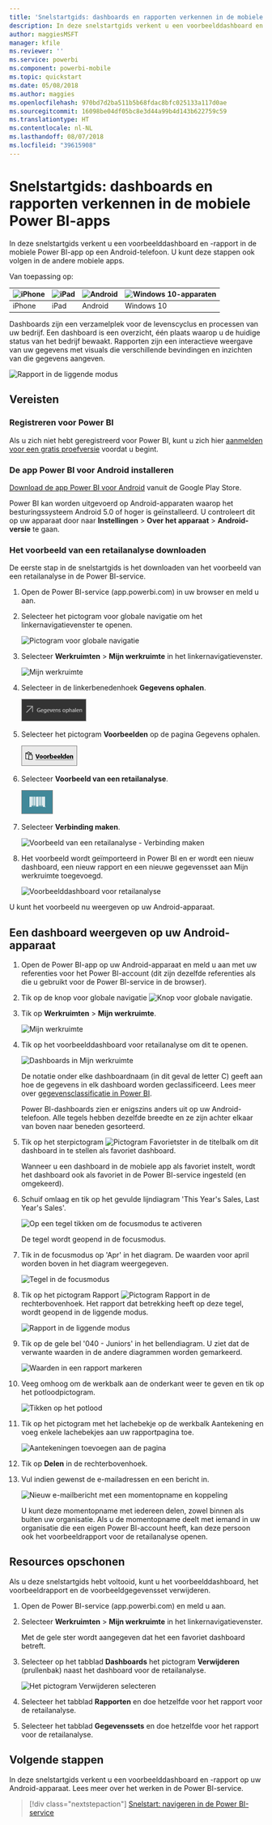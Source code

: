 ```yaml
---
title: 'Snelstartgids: dashboards en rapporten verkennen in de mobiele Power BI-apps'
description: In deze snelstartgids verkent u een voorbeelddashboard en -rapport in de mobiele Power BI-apps.
author: maggiesMSFT
manager: kfile
ms.reviewer: ''
ms.service: powerbi
ms.component: powerbi-mobile
ms.topic: quickstart
ms.date: 05/08/2018
ms.author: maggies
ms.openlocfilehash: 970bd7d2ba511b5b68fdac8bfc025133a117d0ae
ms.sourcegitcommit: 16098be04df05bc8e3d44a99b4d143b622759c59
ms.translationtype: HT
ms.contentlocale: nl-NL
ms.lasthandoff: 08/07/2018
ms.locfileid: "39615908"
---
```

# <a name="quickstart-explore-dashboards-and-reports-in-the-power-bi-mobile-apps"></a>Snelstartgids: dashboards en rapporten verkennen in de mobiele Power BI-apps
In deze snelstartgids verkent u een voorbeelddashboard en -rapport in de mobiele Power BI-app op een Android-telefoon. U kunt deze stappen ook volgen in de andere mobiele apps. 

Van toepassing op:

| ![iPhone](media/mobile-apps-quickstart-view-dashboard-report/iphone-logo-30-px.png) | ![iPad](media/mobile-apps-quickstart-view-dashboard-report/ipad-logo-30-px.png) | ![Android](media/mobile-apps-quickstart-view-dashboard-report/android-logo-30-px.png) | ![Windows 10-apparaten](media/mobile-apps-quickstart-view-dashboard-report/win-10-logo-30-px.png) |
|:--- |:--- |:--- |:--- |
| iPhone | iPad | Android | Windows 10 |

Dashboards zijn een verzamelplek voor de levenscyclus en processen van uw bedrijf. Een dashboard is een overzicht, één plaats waarop u de huidige status van het bedrijf bewaakt. Rapporten zijn een interactieve weergave van uw gegevens met visuals die verschillende bevindingen en inzichten van die gegevens aangeven. 

![Rapport in de liggende modus](media/mobile-apps-quickstart-view-dashboard-report/power-bi-android-quickstart-report.png)

## <a name="prerequisites"></a>Vereisten

### <a name="sign-up-for-power-bi"></a>Registreren voor Power BI
Als u zich niet hebt geregistreerd voor Power BI, kunt u zich hier [aanmelden voor een gratis proefversie](https://app.powerbi.com/signupredirect?pbi_source=web) voordat u begint.

### <a name="install-the-power-bi-for-android-app"></a>De app Power BI voor Android installeren
[Download de app Power BI voor Android](http://go.microsoft.com/fwlink/?LinkID=544867) vanuit de Google Play Store.

Power BI kan worden uitgevoerd op Android-apparaten waarop het besturingssysteem Android 5.0 of hoger is geïnstalleerd. U controleert dit op uw apparaat door naar **Instellingen** > **Over het apparaat** > **Android-versie** te gaan.

### <a name="download-the-retail-analysis-sample"></a>Het voorbeeld van een retailanalyse downloaden
De eerste stap in de snelstartgids is het downloaden van het voorbeeld van een retailanalyse in de Power BI-service.

1. Open de Power BI-service (app.powerbi.com) in uw browser en meld u aan.

1. Selecteer het pictogram voor globale navigatie om het linkernavigatievenster te openen.

    ![Pictogram voor globale navigatie](media/mobile-apps-quickstart-view-dashboard-report/power-bi-android-quickstart-global-nav-icon.png)

2. Selecteer **Werkruimten** > **Mijn werkruimte** in het linkernavigatievenster.

    ![Mijn werkruimte](media/mobile-apps-quickstart-view-dashboard-report/power-bi-android-quickstart-my-workspace.png)

3. Selecteer in de linkerbenedenhoek **Gegevens ophalen**.
   
    ![Gegevens ophalen](media/mobile-apps-quickstart-view-dashboard-report/power-bi-get-data.png)

3. Selecteer het pictogram **Voorbeelden** op de pagina Gegevens ophalen.
   
   ![Pictogram Voorbeelden](media/mobile-apps-quickstart-view-dashboard-report/power-bi-samples-icon.png)

4. Selecteer **Voorbeeld van een retailanalyse**.
 
    ![Voorbeeld van een retailanalyse](media/mobile-apps-quickstart-view-dashboard-report/power-bi-rs.png)
 
8. Selecteer **Verbinding maken**.  
  
   ![Voorbeeld van een retailanalyse - Verbinding maken](media/mobile-apps-quickstart-view-dashboard-report/retail16.png)
   
5. Het voorbeeld wordt geïmporteerd in Power BI en er wordt een nieuw dashboard, een nieuw rapport en een nieuwe gegevensset aan Mijn werkruimte toegevoegd.
   
   ![Voorbeelddashboard voor retailanalyse](media/mobile-apps-quickstart-view-dashboard-report/power-bi-service-opportunity-sample.png)

U kunt het voorbeeld nu weergeven op uw Android-apparaat.

## <a name="view-a-dashboard-on-your-android-device"></a>Een dashboard weergeven op uw Android-apparaat
1. Open de Power BI-app op uw Android-apparaat en meld u aan met uw referenties voor het Power BI-account (dit zijn dezelfde referenties als die u gebruikt voor de Power BI-service in de browser).

1.  Tik op de knop voor globale navigatie ![Knop voor globale navigatie](media/mobile-ipad-app-get-started/power-bi-iphone-global-nav-button.png).

2.  Tik op **Werkruimten** > **Mijn werkruimte**.

    ![Mijn werkruimte](media/mobile-apps-quickstart-view-dashboard-report/power-bi-android-quickstart-workspaces.png)

3. Tik op het voorbeelddashboard voor retailanalyse om dit te openen.
 
    ![Dashboards in Mijn werkruimte](media/mobile-apps-quickstart-view-dashboard-report/power-bi-android-quickstart-open-retail.png)
   
    De notatie onder elke dashboardnaam (in dit geval de letter C) geeft aan hoe de gegevens in elk dashboard worden geclassificeerd. Lees meer over [gegevensclassificatie in Power BI](service-data-classification.md).

    Power BI-dashboards zien er enigszins anders uit op uw Android-telefoon. Alle tegels hebben dezelfde breedte en ze zijn achter elkaar van boven naar beneden gesorteerd.

4. Tik op het sterpictogram ![Pictogram Favorietster](media/mobile-apps-quickstart-view-dashboard-report/power-bi-android-quickstart-favorite-icon.png) in de titelbalk om dit dashboard in te stellen als favoriet dashboard.

    Wanneer u een dashboard in de mobiele app als favoriet instelt, wordt het dashboard ook als favoriet in de Power BI-service ingesteld (en omgekeerd).

4. Schuif omlaag en tik op het gevulde lijndiagram 'This Year's Sales, Last Year's Sales'.

    ![Op een tegel tikken om de focusmodus te activeren](media/mobile-apps-quickstart-view-dashboard-report/power-bi-android-quickstart-tap-tile-fave.png)

    De tegel wordt geopend in de focusmodus.

7. Tik in de focusmodus op 'Apr' in het diagram. De waarden voor april worden boven in het diagram weergegeven.

    ![Tegel in de focusmodus](media/mobile-apps-quickstart-view-dashboard-report/power-bi-android-quickstart-tile-focus.png)

8. Tik op het pictogram Rapport ![Pictogram Rapport](media/mobile-apps-quickstart-view-dashboard-report/power-bi-android-quickstart-report-icon.png) in de rechterbovenhoek. Het rapport dat betrekking heeft op deze tegel, wordt geopend in de liggende modus.

    ![Rapport in de liggende modus](media/mobile-apps-quickstart-view-dashboard-report/power-bi-android-quickstart-report.png)

9. Tik op de gele bel '040 - Juniors' in het bellendiagram. U ziet dat de verwante waarden in de andere diagrammen worden gemarkeerd. 

    ![Waarden in een rapport markeren](media/mobile-apps-quickstart-view-dashboard-report/power-bi-android-quickstart-cross-highlight.png)

10. Veeg omhoog om de werkbalk aan de onderkant weer te geven en tik op het potloodpictogram.

    ![Tikken op het potlood](media/mobile-apps-quickstart-view-dashboard-report/power-bi-android-quickstart-tap-pencil.png)

11. Tik op het pictogram met het lachebekje op de werkbalk Aantekening en voeg enkele lachebekjes aan uw rapportpagina toe.
 
    ![Aantekeningen toevoegen aan de pagina](media/mobile-apps-quickstart-view-dashboard-report/power-bi-android-quickstart-annotate.png)

12. Tik op **Delen** in de rechterbovenhoek.

1. Vul indien gewenst de e-mailadressen en een bericht in.  

    ![Nieuw e-mailbericht met een momentopname en koppeling](media/mobile-apps-quickstart-view-dashboard-report/power-bi-android-quickstart-send-snapshot.png)

    U kunt deze momentopname met iedereen delen, zowel binnen als buiten uw organisatie. Als u de momentopname deelt met iemand in uw organisatie die een eigen Power BI-account heeft, kan deze persoon ook het voorbeeldrapport voor de retailanalyse openen.

## <a name="clean-up-resources"></a>Resources opschonen

Als u deze snelstartgids hebt voltooid, kunt u het voorbeelddashboard, het voorbeeldrapport en de voorbeeldgegevensset verwijderen.

1. Open de Power BI-service (app.powerbi.com) en meld u aan.

2. Selecteer **Werkruimten** > **Mijn werkruimte** in het linkernavigatievenster.

    Met de gele ster wordt aangegeven dat het een favoriet dashboard betreft.

3. Selecteer op het tabblad **Dashboards** het pictogram **Verwijderen** (prullenbak) naast het dashboard voor de retailanalyse.

    ![Het pictogram Verwijderen selecteren](media/mobile-apps-quickstart-view-dashboard-report/power-bi-android-quickstart-delete-retail.png)

4. Selecteer het tabblad **Rapporten** en doe hetzelfde voor het rapport voor de retailanalyse.

5. Selecteer het tabblad **Gegevenssets** en doe hetzelfde voor het rapport voor de retailanalyse.


## <a name="next-steps"></a>Volgende stappen

In deze snelstartgids verkent u een voorbeelddashboard en -rapport op uw Android-apparaat. Lees meer over het werken in de Power BI-service. 

> [!div class="nextstepaction"]
> [Snelstart: navigeren in de Power BI-service](service-the-new-power-bi-experience.md)

